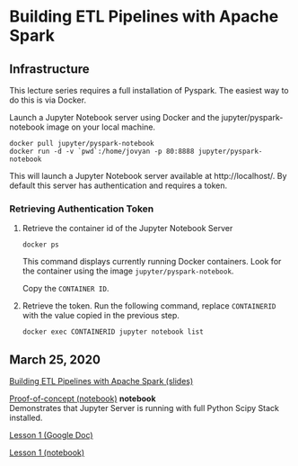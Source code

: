 # Building ETL Pipelines with Apache Spark

## Infrastructure

This lecture series requires a full installation of Pyspark. The easiest way to do this is via Docker. 

Launch a Jupyter Notebook server using Docker and the jupyter/pyspark-notebook image on your local machine.

```
docker pull jupyter/pyspark-notebook
docker run -d -v `pwd`:/home/jovyan -p 80:8888 jupyter/pyspark-notebook
```

This will launch a Jupyter Notebook server available at http://localhost/. By default this server has authentication and requires a token.

### Retrieving Authentication Token

1. Retrieve the container id of the Jupyter Notebook Server

   ```
   docker ps
   ```
   
   This command displays currently running Docker containers. Look for the container using the image `jupyter/pyspark-notebook`. 
   
   Copy the `CONTAINER ID`.
2. Retrieve the token. Run the following command, replace `CONTAINERID` with the value copied in the previous step.

   ```
   docker exec CONTAINERID jupyter notebook list
   ```

## March 25, 2020

[Building ETL Pipelines with Apache Spark (slides)](https://docs.google.com/presentation/d/1X2WHETOErrkfz1bEUoS2saQlX07N3ACedgTSnE4RYto/edit?usp=sharing)

[Proof-of-concept (notebook)](nb/Proof-of-concept.ipynb) **notebook**  
Demonstrates that Jupyter Server is running with full Python Scipy Stack installed.

[Lesson 1 (Google Doc)](https://docs.google.com/presentation/d/1X2WHETOErrkfz1bEUoS2saQlX07N3ACedgTSnE4RYto/edit?usp=sharing)

[Lesson 1 (notebook)](/nb/Lesson-01.ipynb)
